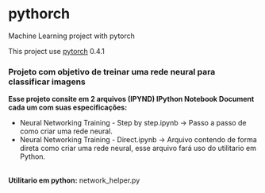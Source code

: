 # pythorch
Machine Learning project with pytorch

<p> This project use <a href="https://pytorch.org">pytorch</a> 0.4.1 </p>

<p><h3>Projeto com objetivo de treinar uma rede neural para classificar imagens</h3></p>
<b>Esse projeto consite em 2 arquivos (IPYND) IPython Notebook Document cada um com suas especificações:</b>
<ul>
    <li> Neural Networking Training - Step by step.ipynb -> Passo a passo de como criar uma rede neural. </li>
    <li> Neural Networking Training - Direct.ipynb -> Arquivo contendo de forma direta como criar uma rede neural, esse arquivo fará uso do utilitario em Python.  </li>
</ul>
<br>
<b>Utilitario em python:</b> network_helper.py
